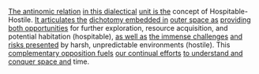 
[The antinomic relation](2/2/2/1/_Organic-Inorganic) [in this dialectical](1/1/2/1/.Existential%20Dialectics) [unit is the](3/1/1/2/2/2/2/2/3/2/1/.Unit) concept of Hospitable-Hostile. [It articulates the](3/3/2/_Expression-Observation) [dichotomy embedded in](3/3/2/1/2/2/_Irony-Contradiction) [outer space as](1/1/3/2/3/2/2/2/.Space) [providing both opportunities](3/1/1/2/1/1/2/.Communication) for further exploration, resource acquisition, and potential habitation (hospitable), [as well as](1/1/3/1/1/3/3/3/2/3/.Well-Ordering) [the immense challenges](2/3/3/.Human%20Endeavors) [and risks presented](3/2/2/2/1/_Negligence-Liability) by harsh, unpredictable environments (hostile). This [complementary opposition fuels](1/3/3/1/2/2/_Opposition-Conjunction) [our continual efforts](2/2/1/2/3/3/.Lasting) [to understand and](2/2/3/2/2/2/.Understanding%20and%20Explanation) [conquer space and](1/2/1/3/3/3/3/.Space) time.

